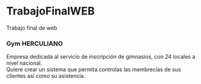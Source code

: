 # TrabajoFinalWEB
Trabajo final de web
### Gym HERCULIANO
Empresa dedicada al servicio de inscripción de gimnasios, con 24 locales a nivel nacional.  
Quiere crear un sistema que permita controlas las membrecías de sus clientes así como su asistencia. 